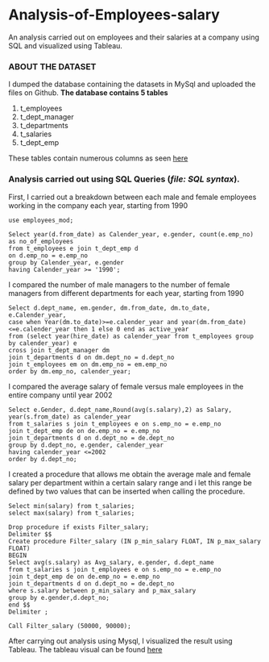 # Analysis-of-Employees-salary
An analysis carried out on employees and their salaries at a company using SQL and visualized using Tableau.

### ABOUT THE DATASET
I dumped the database containing the datasets in MySql and uploaded the files on Github.
**The database contains 5 tables** 
1. t_employees
2. t_dept_manager
3. t_departments
4. t_salaries
5. t_dept_emp

These tables contain numerous columns as seen [here](https://github.com/Jumoke-Lucas/Analysis-of-Employees-salary/blob/main/employees_mod_db.pdf)

### Analysis carried out using SQL Queries (*file: SQL syntax*).

First, I carried out a breakdown between each male and female employees working in the company each year, starting from 1990

```
use employees_mod;

Select year(d.from_date) as Calender_year, e.gender, count(e.emp_no) as no_of_employees
from t_employees e join t_dept_emp d 
on d.emp_no = e.emp_no
group by Calender_year, e.gender
having Calender_year >= '1990';
```

I compared the number of male managers to the number of female managers from different departments for each year, starting from 1990

```
Select d.dept_name, em.gender, dm.from_date, dm.to_date, e.Calender_year,
case when Year(dm.to_date)>=e.calender_year and year(dm.from_date)<=e.calender_year then 1 else 0 end as active_year
from (select year(hire_date) as calender_year from t_employees group by calender_year) e
cross join t_dept_manager dm
join t_departments d on dm.dept_no = d.dept_no
join t_employees em on dm.emp_no = em.emp_no
order by dm.emp_no, calender_year;
```

I compared the average salary of female versus male employees in the entire company until year 2002
```
Select e.Gender, d.dept_name,Round(avg(s.salary),2) as Salary, year(s.from_date) as calender_year
from t_salaries s join t_employees e on s.emp_no = e.emp_no
join t_dept_emp de on de.emp_no = e.emp_no
join t_departments d on d.dept_no = de.dept_no
group by d.dept_no, e.gender, calender_year
having calender_year <=2002
order by d.dept_no;
```

I created a procedure that allows me obtain the average male and female salary per department within a certain salary range and i let this range be defined by two values that can be inserted when calling the procedure.
```
Select min(salary) from t_salaries;
select max(salary) from t_salaries;

Drop procedure if exists Filter_salary;
Delimiter $$
Create procedure Filter_salary (IN p_min_salary FLOAT, IN p_max_salary FLOAT)
BEGIN
Select avg(s.salary) as Avg_salary, e.gender, d.dept_name
from t_salaries s join t_employees e on s.emp_no = e.emp_no
join t_dept_emp de on de.emp_no = e.emp_no
join t_departments d on d.dept_no = de.dept_no
where s.salary between p_min_salary and p_max_salary
group by e.gender,d.dept_no;
end $$
Delimiter ;

Call Filter_salary (50000, 90000); 
```

After carrying out analysis using Mysql, I visualized the result using Tableau. The tableau visual can be found [here](https://public.tableau.com/app/profile/jumoke.lucas/viz/SQLTABLEAU101/Dashboard1?publish=yes)

